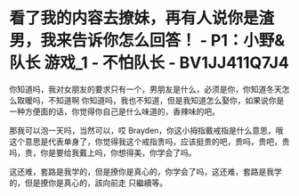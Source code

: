 # 看了我的内容去撩妹，再有人说你是渣男，我来告诉你怎么回答！ - P1：小野&队长 游戏_1 - 不怕队长 - BV1JJ411Q7J4

你知道吗，我对女朋友的要求只有一个，男朋友是什么，必须是你，你知道冬天怎么取暖吗，不知道啊 你知道吗，我也不知道，但是我知道怎么娶你，如果说你是一种方便面的话，你觉得你自己是什么味道的，香辣味的吧。

那我可以泡一天吗，当然可以，哎 Brayden，你这小拇指戴戒指是什么意思，哦 这个意思是代表单身了，你觉得我这个戒指贵吗，应该挺贵的吧，贵吗，贵吧，贵吗，贵，你是要给我戴上吗，你想得美，你学会了吗。

这还难，套路是我学的，但是撩你是真心的，你学会了吗，这还难，套路是我学的，但是撩你是真心的，該向前走 只繼續等。
